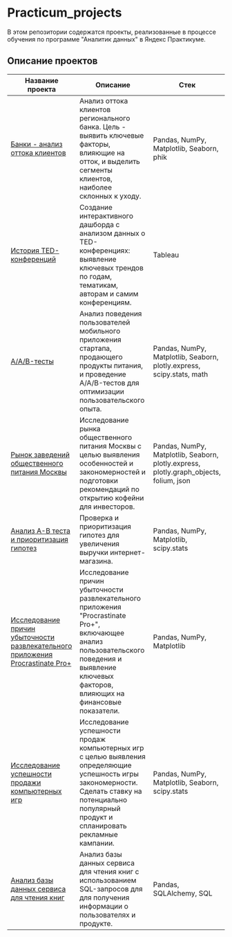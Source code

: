 # Practicum_projects
В этом репозитории содержатся проекты, реализованные в процессе обучения по программе "Аналитик данных" в Яндекс Практикуме.

## Описание проектов

| <div align="center">Название проекта</div>  | <div align="center">Описание</div> | <div align="center">Стек</div> |
| :-------------------------------------- | :------------------------------------------------------------------------------------------------------------------- | :----------------------- |
| [Банки - анализ оттока клиентов](Bank_Churn_Analysis) | Анализ оттока клиентов регионального банка. Цель - выявить ключевые факторы, влияющие на отток, и выделить сегменты клиентов, наиболее склонных к уходу. | Pandas, NumPy, Matplotlib, Seaborn, phik |
| [История TED-конференций](History_of_TED_Conferences) | Создание интерактивного дашборда с анализом данных о TED-конференциях: выявление ключевых трендов по годам, тематикам, авторам и самим конференциям.         | Tableau |
| [А/А/B-тесты](A-A-B_tests/) | Анализ поведения пользователей мобильного приложения стартапа, продающего продукты питания, и проведение A/A/B-тестов для оптимизации пользовательского опыта.        | Pandas, NumPy, Matplotlib, Seaborn, plotly.express, scipy.stats, math                |
| [Рынок заведений общественного питания Москвы](Moscow_Catering_Market/) | Исследование рынка общественного питания Москвы с целью выявления особенностей и закономерностей и подготовки рекомендаций по открытию кофейни для инвесторов.      | Pandas, NumPy, Matplotlib, Seaborn, plotly.express, plotly.graph_objects, folium, json |
| [Анализ А-В теста и приоритизация гипотез](AB_Test_Analysis_Hypothesis_Prioritization/) | Проверка и приоритизация гипотез для увеличения выручки интернет-магазина.  | Pandas, NumPy, Matplotlib, scipy.stats |
| [Исследование причин убыточности развлекательного приложения Procrastinate Pro+](Procrastinat_Pro_Loss_Analysis/) | Исследование причин убыточности развлекательного приложения "Procrastinate Pro+", включающее анализ пользовательского поведения и выявление ключевых факторов, влияющих на финансовые показатели. | Pandas, NumPy, Matplotlib |
| [Исследование успешности продажи компьютерных игр](Video_Game_Sales_Analysis/) | Исследование успешности продаж компьютерных игр с целью выявления определяющие успешность игры закономерности. Сделать ставку на потенциально популярный продукт и спланировать рекламные кампании. | Pandas, NumPy, Matplotlib, Seaborn, scipy.stats |
| [Анализ базы данных сервиса для чтения книг](Book_Reading_Service_Database_Analysis/) | Анализ базы данных сервиса для чтения книг с использованием SQL-запросов для для получения информации о пользователях и продукте.  | Pandas, SQLAlchemy, SQL |
